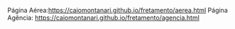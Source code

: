 Página Aérea:https://caiomontanari.github.io/fretamento/aerea.html
Página Agência: https://caiomontanari.github.io/fretamento/agencia.html
